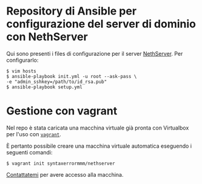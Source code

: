# Repository di Ansible per configurazione del server di dominio con NethServer #

Qui sono presenti i files di configurazione per il server [NethServer](http://www.nethserver.org/).
Per configurarlo:

    $ vim hosts
    $ ansible-playbook init.yml -u root --ask-pass \
	-e "admin_sshkey=/path/to/id_rsa.pub"
    $ ansible-playbook setup.yml 

# Gestione con vagrant #

Nel repo è stata caricata una macchina virtuale già pronta con Virtualbox per
l'uso con [`vagrant`](https://www.vagrantup.com/).

È pertanto possibile creare una macchina virtuale automatica eseguendo i
seguenti comandi:

    $ vagrant init syntaxerrormmm/nethserver

[Contattatemi](mailto:syntaxerrormmm-AT-gmail.com) per avere accesso alla
macchina.

